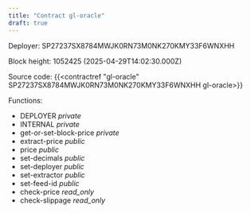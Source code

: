 ```yaml
---
title: "Contract gl-oracle"
draft: true
---
```

Deployer: SP27237SX8784MWJK0RN73M0NK270KMY33F6WNXHH


 



Block height: 1052425 (2025-04-29T14:02:30.000Z)

Source code: {{<contractref "gl-oracle" SP27237SX8784MWJK0RN73M0NK270KMY33F6WNXHH gl-oracle>}}

Functions:

* DEPLOYER _private_
* INTERNAL _private_
* get-or-set-block-price _private_
* extract-price _public_
* price _public_
* set-decimals _public_
* set-deployer _public_
* set-extractor _public_
* set-feed-id _public_
* check-price _read_only_
* check-slippage _read_only_

